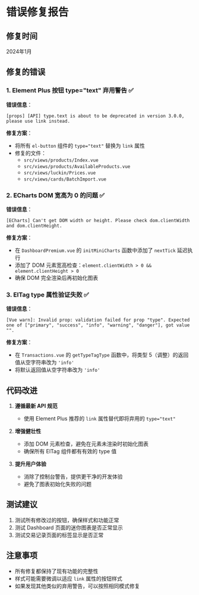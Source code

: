 # 错误修复报告

## 修复时间
2024年1月

## 修复的错误

### 1. Element Plus 按钮 type="text" 弃用警告 ✅
**错误信息**：
```
[props] [API] type.text is about to be deprecated in version 3.0.0, please use link instead.
```

**修复方案**：
- 将所有 `el-button` 组件的 `type="text"` 替换为 `link` 属性
- 修复的文件：
  - `src/views/products/Index.vue`
  - `src/views/products/AvailableProducts.vue`
  - `src/views/luckin/Prices.vue`
  - `src/views/cards/BatchImport.vue`

### 2. ECharts DOM 宽高为 0 的问题 ✅
**错误信息**：
```
[ECharts] Can't get DOM width or height. Please check dom.clientWidth and dom.clientHeight.
```

**修复方案**：
- 在 `DashboardPremium.vue` 的 `initMiniCharts` 函数中添加了 `nextTick` 延迟执行
- 添加了 DOM 元素宽高检查：`element.clientWidth > 0 && element.clientHeight > 0`
- 确保 DOM 完全渲染后再初始化图表

### 3. ElTag type 属性验证失败 ✅
**错误信息**：
```
[Vue warn]: Invalid prop: validation failed for prop "type". Expected one of ["primary", "success", "info", "warning", "danger"], got value "".
```

**修复方案**：
- 在 `Transactions.vue` 的 `getTypeTagType` 函数中，将类型 5（调整）的返回值从空字符串改为 `'info'`
- 将默认返回值从空字符串改为 `'info'`

## 代码改进

1. **遵循最新 API 规范**
   - 使用 Element Plus 推荐的 `link` 属性替代即将弃用的 `type="text"`

2. **增强健壮性**
   - 添加 DOM 元素检查，避免在元素未渲染时初始化图表
   - 确保所有 ElTag 组件都有有效的 type 值

3. **提升用户体验**
   - 消除了控制台警告，提供更干净的开发体验
   - 避免了图表初始化失败的问题

## 测试建议

1. 测试所有修改过的按钮，确保样式和功能正常
2. 测试 Dashboard 页面的迷你图表是否正常显示
3. 测试交易记录页面的标签显示是否正常

## 注意事项

- 所有修复都保持了现有功能的完整性
- 样式可能需要微调以适应 `link` 属性的按钮样式
- 如果发现其他类似的弃用警告，可以按照相同模式修复